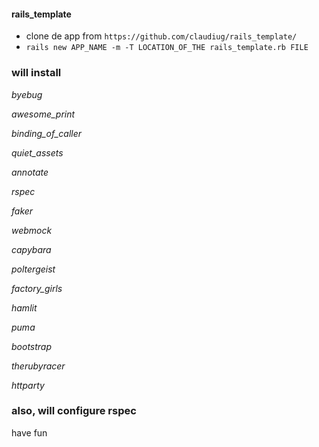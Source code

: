 #### rails_template

* clone de app from `https://github.com/claudiug/rails_template/`
* `rails new APP_NAME -m -T LOCATION_OF_THE rails_template.rb FILE`


### will install

*byebug*

*awesome_print*

*binding_of_caller*

*quiet_assets*

*annotate*

*rspec*

*faker*

*webmock*

*capybara*

*poltergeist*

*factory_girls*

*hamlit*

*puma*

*bootstrap*

*therubyracer*

*httparty*


### also, will configure rspec

have fun
